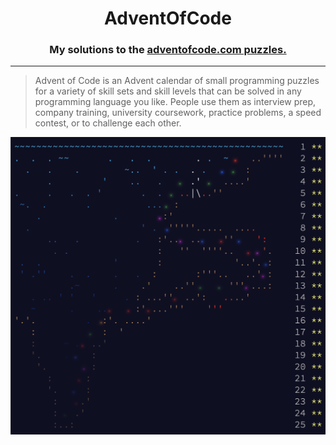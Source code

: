 
<h1 align="center">AdventOfCode</h1>

<h3 align="center">My solutions to the <a href="https://adventofcode.com/">adventofcode.com puzzles.</a></h3>

<hr>

> Advent of Code is an Advent calendar of small programming puzzles for a variety of skill sets and skill levels that can be solved in any programming language you like. People use them as interview prep, company training, university coursework, practice problems, a speed contest, or to challenge each other.

<img src="./assets/calendar.png">